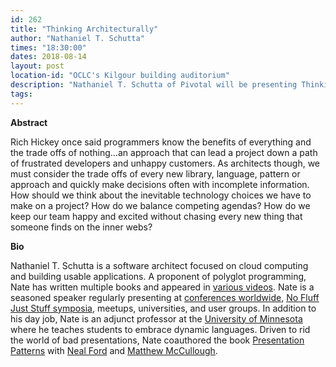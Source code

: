 ```yaml
---
id: 262
title: "Thinking Architecturally"
author: "Nathaniel T. Schutta"
times: "18:30:00"
dates: 2018-08-14
layout: post
location-id: "OCLC's Kilgour building auditorium"  
description: "Nathaniel T. Schutta of Pivotal will be presenting Thinking Architecturally."
tags: 
---
```

**Abstract**

Rich Hickey once said programmers know the benefits of everything and the trade offs of nothing…an approach that can lead a project down a path of frustrated developers and unhappy customers. As architects though, we must consider the trade offs of every new library, language, pattern or approach and quickly make decisions often with incomplete information. How should we think about the inevitable technology choices we have to make on a project? How do we balance competing agendas? How do we keep our team happy and excited without chasing every new thing that someone finds on the inner webs?

**Bio**

Nathaniel T. Schutta is a software architect focused on cloud computing and building usable applications. A proponent of polyglot programming, Nate has written multiple books and appeared in [various videos](http://www.ntschutta.io/publication/#4). Nate is a seasoned speaker regularly presenting at [conferences worldwide](http://www.ntschutta.io/#talks), [No Fluff Just Stuff symposia](https://nofluffjuststuff.com/home/main), meetups, universities, and user groups. In addition to his day job, Nate is an adjunct professor at the [University of Minnesota](https://www.umsec.umn.edu/) where he teaches students to embrace dynamic languages. Driven to rid the world of bad presentations, Nate coauthored the book [Presentation Patterns](https://www.safaribooksonline.com/library/view/presentation-patterns/9781491954980/) with [Neal Ford](http://nealford.com/) and [Matthew McCullough](https://matthewjmccullough.com/).